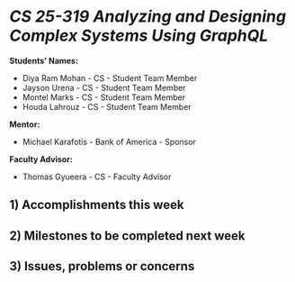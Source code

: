 # *CS 25-319 Analyzing and Designing Complex Systems Using GraphQL*

**Students' Names:**
-  Diya Ram Mohan - CS - Student Team Member
-  Jayson Urena - CS - Student Team Member
-  Montel Marks - CS - Student Team Member
-  Houda Lahrouz - CS - Student Team Member

**Mentor:**
- Michael Karafotis - Bank of America - Sponsor

**Faculty Advisor:**
- Thomas Gyueera - CS - Faculty Advisor

## 1) Accomplishments this week ##
	

## 2) Milestones to be completed next week ##
 

## 3) Issues, problems or concerns ##
   
   


